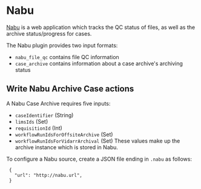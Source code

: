 # Nabu
[Nabu](https://github.com/oicr-gsi/nabu) is a web application which tracks the QC
status of files, as well as the archive status/progress for cases.

The Nabu plugin provides two input formats:
* `nabu_file_qc` contains file QC information
* `case_archive` contains information about a case archive's archiving status

## Write Nabu Archive Case actions
A Nabu Case Archive requires five inputs:
* `caseIdentifier` (String)
* `limsIds` (Set)
* `requisitionId` (Int)
* `workflowRunIdsForOffsiteArchive` (Set)
* `workflowRunIdsForVidarrArchival` (Set)
These values make up the archive instance which is stored in Nabu.

To configure a Nabu source, create a JSON file ending in `.nabu` as follows:

   ```
    {
      "url": "http://nabu.url",
    }
   ```
